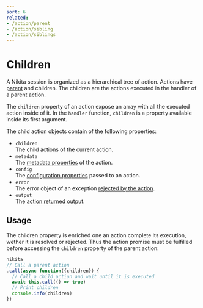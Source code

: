 ```yaml
---
sort: 6
related:
- /action/parent
- /action/sibling
- /action/siblings
---
```


# Children

A Nikita session is organized as a hierarchical tree of action. Actions have [parent](/action/parent) and children. The children are the actions executed in the handler of a parent action.

The `children` property of an action expose an array with all the executed action inside of it. In the `handler` function, `children` is a property available inside its first argument.

The child action objects contain of the following properties:

- `children`   
  The child actions of the current action.
- `metadata`   
  The [metadata properties](/current/action/metadata) of the action.
- `config`   
  The [configuration properties](/current/action/config) passed to an action.
- `error`   
  The error object of an exception [rejected by the action](/current/usages/error).
- `output`   
  The [action returned output](/current/action/output).

## Usage

The children property is enriched one an action complete its execution, wether it is resolved or rejected. Thus the action promise must be fulfilled before accessing the `children` property of the parent action:

```js
nikita
// Call a parent action
.call(async function({children}) {
  // Call a child action and wait until it is executed
  await this.call(() => true)
  // Print children
  console.info(children)
})
```
